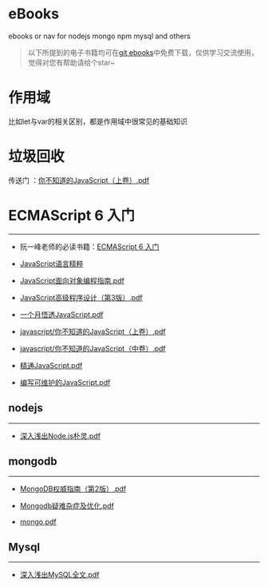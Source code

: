 # eBooks
ebooks or nav for nodejs mongo npm mysql and others


>以下所提到的电子书籍均可在[git ebooks](https://github.com/weizainiunai/eBooks)中免费下载，仅供学习交流使用，觉得对您有帮助请给个star~


# 作用域
比如let与var的相关区别，都是作用域中很常见的基础知识

# 垃圾回收
传送门  ：[你不知道的JavaScript（上卷）.pdf](https://eggggger.xyz/2016/10/22/node-gc/)

# ECMAScript 6 入门
---
- 阮一峰老师的必读书籍：[ECMAScript 6 入门](http://es6.ruanyifeng.com)

- [JavaScript语言精粹](https://github.com/weizainiunai/eBooks/blob/master/javascript/JavaScript语言精粹%5B修订版%5D.pdf)

- [JavaScript面向对象编程指南.pdf](https://github.com/weizainiunai/eBooks/blob/master/javascript/JavaScript面向对象编程指南.pdf)

- [JavaScript高级程序设计（第3版）.pdf](https://github.com/weizainiunai/eBooks/blob/master/javascript/JavaScript高级程序设计（第3版）.pdf)

- [一个月悟透JavaScript.pdf](https://github.com/weizainiunai/eBooks/blob/master/javascript/一个月悟透JavaScript.pdf)

- [javascript/你不知道的JavaScript（上卷）.pdf](https://github.com/weizainiunai/eBooks/blob/master/javascript/你不知道的JavaScript（上卷）.pdf)

- [javascript/你不知道的JavaScript（中卷）.pdf](https://github.com/weizainiunai/eBooks/blob/master/javascript/你不知道的JavaScript（中卷）.pdf)

- [精通JavaScript.pdf](https://github.com/weizainiunai/eBooks/blob/master/javascript/精通JavaScript.pdf)

- [编写可维护的JavaScript.pdf](https://github.com/weizainiunai/eBooks/blob/master/javascript/编写可维护的JavaScript.pdf)

## nodejs
---
- [深入浅出Node.js朴灵.pdf](https://github.com/weizainiunai/eBooks/blob/master/nodejs/深入浅出Node.js朴灵.pdf)

## mongodb
---
- [MongoDB权威指南（第2版）.pdf](https://github.com/weizainiunai/eBooks/blob/master/mongodb/MongoDB权威指南（第2版）.pdf)

- [Mongodb疑难杂症及优化.pdf](https://github.com/weizainiunai/eBooks/blob/master/mongodb/Mongodb疑难杂症及优化.pdf)

- [mongo.pdf](https://github.com/weizainiunai/eBooks/blob/master/mongodb/mongo.pdf)


## Mysql
---
- [深入浅出MySQL全文.pdf](https://github.com/weizainiunai/eBooks/blob/master/mysql/深入浅出MySQL全文.pdf)
